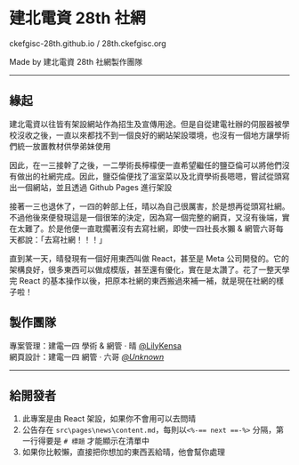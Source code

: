 # 建北電資 28th 社網

ckefgisc-28th.github.io / 28th.ckefgisc.org

Made by 建北電資 28th 社網製作團隊

---

## 緣起

建北電資以往皆有架設網站作為招生及宣傳用途。但是自從建電社辦的伺服器被學校沒收之後，一直以來都找不到一個良好的網站架設環境，也沒有一個地方讓學術們統一放置教材供學弟妹使用

因此，在一三接幹了之後，一二學術長檸檬便一直希望繼任的鹽亞倫可以將他們沒有做出的社網完成。因此，鹽亞倫便找了溫室菜以及北資學術長嗯嗯，嘗試從頭寫出一個網站，並且透過 Github Pages 進行架設

接著一三也退休了，一四的幹部上任，晴以為自己很厲害，於是想再從頭寫社網。不過他後來便發現這是一個很笨的決定，因為寫一個完整的網頁，又沒有後端，實在太難了。於是他便一直耽擱著沒有去寫社網，即使一四社長水獺 & 網管六哥每天都說：「去寫社網！！！」

直到某一天，晴發現有一個好用東西叫做 React，甚至是 Meta 公司開發的。它的架構良好，很多東西可以做成模版，甚至還有優化，實在是太讚了。花了一整天學完 React 的基本操作以後，把原本社網的東西搬過來補一補，就是現在社網的樣子啦！

## 製作團隊

專案管理：建電一四 學術 & 網管 · 晴 [@LilyKensa](https://www.github.com/LilyKensa)  
網頁設計：建電一四 網管 · 六哥 *[@Unknown]()*

---

## 給開發者

1. 此專案是由 React 架設，如果你不會用可以去問晴
2. 公告存在 `src\pages\news\content.md`，每則以`<%-== next ==-%>` 分隔，第一行得要是 `# 標題` 才能顯示在清單中 
3. 如果你比較懶，直接把你想加的東西丟給晴，他會幫你處理